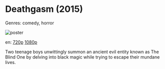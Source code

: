 # Deathgasm (2015)

Genres: comedy, horror

![poster](http://image.tmdb.org/t/p/w500/690lTkTztwK2HLhO9vovXJGeIcQ.jpg)

en:
  [720p](magnet:?xt=urn:btih:531BF361EE594973B9179B906E10BC20DF633259&tr=udp://glotorrents.pw:6969/announce&tr=udp://tracker.opentrackr.org:1337/announce&tr=udp://torrent.gresille.org:80/announce&tr=udp://tracker.openbittorrent.com:80&tr=udp://tracker.coppersurfer.tk:6969&tr=udp://tracker.leechers-paradise.org:6969&tr=udp://p4p.arenabg.ch:1337&tr=udp://tracker.internetwarriors.net:1337)
  [1080p](magnet:?xt=urn:btih:4ECF12FF872DC99171EB2004218DAE860C2D02CC&tr=udp://glotorrents.pw:6969/announce&tr=udp://tracker.opentrackr.org:1337/announce&tr=udp://torrent.gresille.org:80/announce&tr=udp://tracker.openbittorrent.com:80&tr=udp://tracker.coppersurfer.tk:6969&tr=udp://tracker.leechers-paradise.org:6969&tr=udp://p4p.arenabg.ch:1337&tr=udp://tracker.internetwarriors.net:1337)
  


Two teenage boys unwittingly summon an ancient evil entity known as The Blind One by delving into black magic while trying to escape their mundane lives.